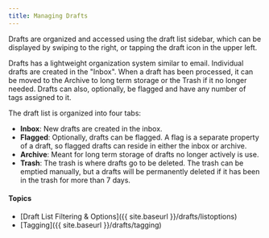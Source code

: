 ```yaml
---
title: Managing Drafts
---
```


Drafts are organized and accessed using the draft list sidebar, which can be displayed by swiping to the right, or tapping the draft icon in the upper left.

Drafts has a lightweight organization system similar to email. Individual drafts are created in the "Inbox". When a draft has been processed, it can be moved to the Archive to long term storage or the Trash if it no longer needed. Drafts can also, optionally, be flagged and have any number of tags assigned to it.

The draft list is organized into four tabs:

- **Inbox**: New drafts are created in the inbox.
- **Flagged**: Optionally, drafts can be flagged. A flag is a separate property of a draft, so flagged drafts can reside in either the inbox or archive.
- **Archive**: Meant for long term storage of drafts no longer actively is use.
- **Trash**: The trash is where drafts go to be deleted. The trash can be emptied manually, but a drafts will be permanently deleted if it has been in the trash for more than 7 days.

#### Topics

- [Draft List Filtering & Options]({{ site.baseurl }}/drafts/listoptions)
- [Tagging]({{ site.baseurl }}/drafts/tagging)
